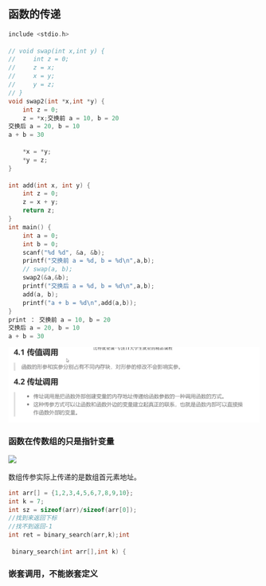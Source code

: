 ## 函数的传递

```c
include <stdio.h>

// void swap(int x,int y) {
//     int z = 0;
//     z = x;
//     x = y;
//     y = z;
// }
void swap2(int *x,int *y) {
    int z = 0;
    z = *x;交换前 a = 10, b = 20
交换后 a = 20, b = 10
a + b = 30

    *x = *y;
    *y = z;
}

int add(int x, int y) {
    int z = 0;
    z = x + y;
    return z;
}
int main() {
    int a = 0;
    int b = 0;
    scanf("%d %d", &a, &b);
    printf("交换前 a = %d, b = %d\n",a,b);
    // swap(a, b);
    swap2(&a,&b);
    printf("交换后 a = %d, b = %d\n",a,b);
    add(a, b);
    printf("a + b = %d\n",add(a,b));
}
print ： 交换前 a = 10, b = 20
交换后 a = 20, b = 10
a + b = 30

```

![](Screenshot/Screenshot_20241111_040426.png)

### 函数在传数组的只是指针变量

![](/home/xuxiao/git/C/笔记/Screenshot/Screenshot_20241112_062316.png)

数组传参实际上传递的是数组首元素地址。

```c
int arr[] = {1,2,3,4,5,6,7,8,9,10};
int k = 7;
int sz = sizeof(arr)/sizeof(arr[0]);
//找到来返回下标
//找不到返回-1
int ret = binary_search(arr,k);int
    
 binary_search(int arr[],int k) {
```

### 嵌套调用，不能嵌套定义

